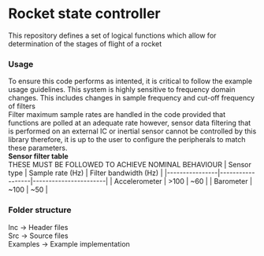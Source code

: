 # Rocket state controller
This repository defines a set of logical functions which allow for determination of the stages of flight of a rocket  
### Usage
To ensure this code performs as intented, it is critical to follow the example usage guidelines. This system is highly sensitive to frequency domain changes. This includes changes in sample frequency and cut-off frequency of filters  
Filter maximum sample rates are handled in the code provided that functions are polled at an adequate rate however, sensor data filtering that is performed on an external IC or inertial sensor cannot be controlled by this library therefore, it is up to the user to configure the peripherals to match these parameters.  
**Sensor filter table**  
THESE MUST BE FOLLOWED TO ACHIEVE NOMINAL BEHAVIOUR
| Sensor type    | Sample rate (Hz) | Filter bandwidth (Hz) |
|----------------|------------------|-----------------------|
| Accelerometer  | >100             | ~60                   |
| Barometer      | ~100             | ~50                   |

### Folder structure  
Inc -> Header files  
Src -> Source files  
Examples -> Example implementation  
